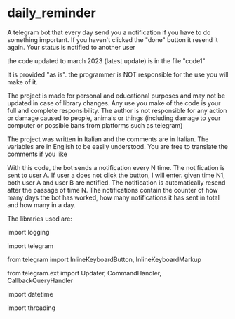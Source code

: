 # daily_reminder
A telegram bot that every day send you a notification if you have to do something important. If you haven't clicked the "done" button it resend it again. Your status is notified to another user

the code updated to march 2023 (latest update) is in the file "code1"

It is provided "as is". the programmer is NOT responsible for the use you will make of it.

The project is made for personal and educational purposes and may not be updated in case of library changes. Any use you make of the code is your full and complete responsibility. The author is not responsible for any action or damage caused to people, animals or things (including damage to your computer or possible bans from platforms such as telegram)

The project was written in Italian and the comments are in Italian. The variables are in English to be easily understood. You are free to translate the comments if you like

With this code, the bot sends a notification every N time. The notification is sent to user A. If user a does not click the button, I will enter. given time N1, both user A and user B are notified. The notification is automatically resend after the passage of time N. The notifications contain the counter of how many days the bot has worked, how many notifications it has sent in total and how many in a day.

The libraries used are:

import logging

import telegram

from telegram import InlineKeyboardButton, InlineKeyboardMarkup

from telegram.ext import Updater, CommandHandler, CallbackQueryHandler

import datetime

import threading
